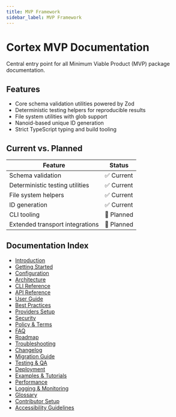 ```yaml
---
title: MVP Framework
sidebar_label: MVP Framework
---
```


# Cortex MVP Documentation

[](https://www.npmjs.com/package/@cortex-os/mvp)
[](https://opensource.org/licenses/MIT)

Central entry point for all Minimum Viable Product (MVP) package documentation.

## Features

- Core schema validation utilities powered by Zod
- Deterministic testing helpers for reproducible results
- File system utilities with glob support
- Nanoid-based unique ID generation
- Strict TypeScript typing and build tooling

## Current vs. Planned

| Feature | Status |
| --- | --- |
| Schema validation | ✅ Current |
| Deterministic testing utilities | ✅ Current |
| File system helpers | ✅ Current |
| ID generation | ✅ Current |
| CLI tooling | 🔄 Planned |
| Extended transport integrations | 🔄 Planned |

## Documentation Index

- [Introduction](./introduction.md)
- [Getting Started](./getting-started.md)
- [Configuration](./configuration.md)
- [Architecture](./architecture.md)
- [CLI Reference](./cli.md)
- [API Reference](./api.md)
- [User Guide](./user-guide.md)
- [Best Practices](./best-practices.md)
- [Providers Setup](./providers.md)
- [Security](./security.md)
- [Policy & Terms](./policy-terms.md)
- [FAQ](./faq.md)
- [Roadmap](./roadmap.md)
- [Troubleshooting](./troubleshooting.md)
- [Changelog](./changelog.md)
- [Migration Guide](./migration.md)
- [Testing & QA](./testing.md)
- [Deployment](./deployment.md)
- [Examples & Tutorials](./examples.md)
- [Performance](./performance.md)
- [Logging & Monitoring](./logging-monitoring.md)
- [Glossary](./glossary.md)
- [Contributor Setup](./contributing.md)
- [Accessibility Guidelines](./accessibility.md)
